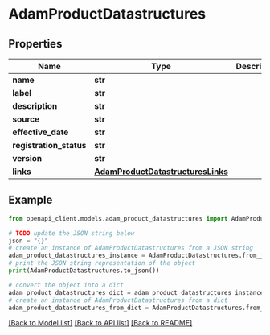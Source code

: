 # AdamProductDatastructures


## Properties

Name | Type | Description | Notes
------------ | ------------- | ------------- | -------------
**name** | **str** |  | [optional] 
**label** | **str** |  | [optional] 
**description** | **str** |  | [optional] 
**source** | **str** |  | [optional] 
**effective_date** | **str** |  | [optional] 
**registration_status** | **str** |  | [optional] 
**version** | **str** |  | [optional] 
**links** | [**AdamProductDatastructuresLinks**](AdamProductDatastructuresLinks.md) |  | [optional] 

## Example

```python
from openapi_client.models.adam_product_datastructures import AdamProductDatastructures

# TODO update the JSON string below
json = "{}"
# create an instance of AdamProductDatastructures from a JSON string
adam_product_datastructures_instance = AdamProductDatastructures.from_json(json)
# print the JSON string representation of the object
print(AdamProductDatastructures.to_json())

# convert the object into a dict
adam_product_datastructures_dict = adam_product_datastructures_instance.to_dict()
# create an instance of AdamProductDatastructures from a dict
adam_product_datastructures_from_dict = AdamProductDatastructures.from_dict(adam_product_datastructures_dict)
```
[[Back to Model list]](../README.md#documentation-for-models) [[Back to API list]](../README.md#documentation-for-api-endpoints) [[Back to README]](../README.md)


